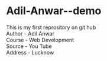 # Adil-Anwar--demo
This is my first reprository on git hub
<br>
Author - Adil Anwar
<br>
Course - Web Development
<br>
Source - You Tube
<br>
Address - Lucknow


